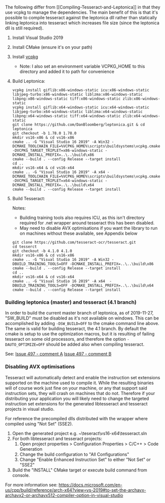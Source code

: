 The following differ from [[Compiling-Tesseract-and-Leptonica]] in that they use vcpkg to manage the dependencies. The main benefit of this is that it's possible to compile tesseract against the leptonica dll rather than statically linking leptonica into tesseract which increases file size (since the leptonica dll is still required). 


1. Install Visual Studio 2019 
2. Install CMake (ensure it's on your path)
3. Install [vcpkg](https://github.com/Microsoft/vcpkg/) 
	* Note: I also set an environment variable VCPKG_HOME to this directory and added it to path for convenience
	
4. Build Leptonica:
	```
	vcpkg install giflib:x86-windows-static icu:x86-windows-static libjpeg-turbo:x86-windows-static liblzma:x86-windows-static libpng:x86-windows-static tiff:x86-windows-static zlib:x86-windows-static
	vcpkg install giflib:x64-windows-static icu:x64-windows-static libjpeg-turbo:x64-windows-static liblzma:x64-windows-static libpng:x64-windows-static tiff:x64-windows-static zlib:x64-windows-static
	git clone https://github.com/DanBloomberg/leptonica.git & cd leptonica	
	git checkout -b 1.78.0 1.78.0
	mkdir vs16-x86 & cd vs16-x86
	cmake .. -G "Visual Studio 16 2019" -A Win32 -DCMAKE_TOOLCHAIN_FILE=%VCPKG_HOME%\scripts\buildsystems\vcpkg.cmake -DVCPKG_TARGET_TRIPLET=x86-windows-static -DCMAKE_INSTALL_PREFIX=..\..\build\x86
	cmake --build . --config Release --target install
	cd ..
	mkdir vs16-x64 & cd vs16-x64
	cmake .. -G "Visual Studio 16 2019" -A x64 -DCMAKE_TOOLCHAIN_FILE=%VCPKG_HOME%\scripts\buildsystems\vcpkg.cmake -DVCPKG_TARGET_TRIPLET=x64-windows-static -DCMAKE_INSTALL_PREFIX=..\..\build\x64
	cmake --build . --config Release --target install
	```
4. Build Tesseract:
	
	Notes: 	
	* Building training tools also requires ICU, as this isn't directory required for .net wrapper around tesseract this has been disabled.
	* May need to disable AVX optimisations if you want the library to run on machines without these available, see Appendix below
	
	```	
	git clone https://github.com/tesseract-ocr/tesseract.git
	cd tesserct
	git checkout -b 4.1.0 4.1.0
	mkdir vs16-x86 & cd vs16-x86
	cmake .. -G "Visual Studio 16 2019" -A Win32 -DBUILD_TRAINING_TOOLS=OFF -DCMAKE_INSTALL_PREFIX=..\..\build\x86
	cmake --build . --config Release --target install
	cd ..
	mkdir vs16-x64 & cd vs16-x64
	cmake .. -G "Visual Studio 16 2019" -A x64  -DBUILD_TRAINING_TOOLS=OFF -DCMAKE_INSTALL_PREFIX=..\..\build\x64
	cmake --build . --config Release --target install
	```

### Building leptonica (master) and tesseract (4.1 branch)
In order to build the current master branch of leptonica, as of 2019-11-27, "SW_BUILD" must be disabled as it's not available on windows. This can be accomplished by adding `-DSW_BUILD=OFF` to the cmake command line above.
The same is valid for building tesseract, the 4.1 branch.
By default the cmake is setup to use the optimization macros, but it is resulting of failing tesseract on some old processors, and therefore the option `-DAUTO_OPTIMIZE=OFF` should be added also when compiling tesseract.

See: [Issue 497 - comment A](https://github.com/charlesw/tesseract/issues/497#issuecomment-559010640)
[Issue 497 - comment B](https://github.com/charlesw/tesseract/issues/497#issuecomment-560134125)

### Disabling AVX optimisations

Tesseract will automatically detect and enable the instruction set extensions supported on the machine 
used to compile it. While the resulting binaries will of course work just fine on your machine, or any 
that support said instruction sets, they will crash on machines that do not. Therefore if your distributing 
your application you will likely need to change the targeted instruction set extensions for the generated 
libtesseract and tesseract projects in visual studio. 

For reference the precompiled dlls distributed with the wrapper where compiled using "Not Set" (SSE2). 

1. Open the generated project e.g. ~\teseract\vs16-x64\tesseract.sln
2. For both libtesseract and tesseract projects:
	1. Open project properties > Configuration Properties > C/C++ > Code Generation
	2. Change the build configuration to "All Configurations"
	3. Change "Enable Enhanced Instruction Set" to either "Not Set" or "SSE2"
3. Build the "INSTALL" CMake target or execute build command from console.

For more information see: https://docs.microsoft.com/en-us/cpp/build/reference/arch-x64?view=vs-2019#to-set-the-archavx-archavx2-or-archavx512-compiler-option-in-visual-studio